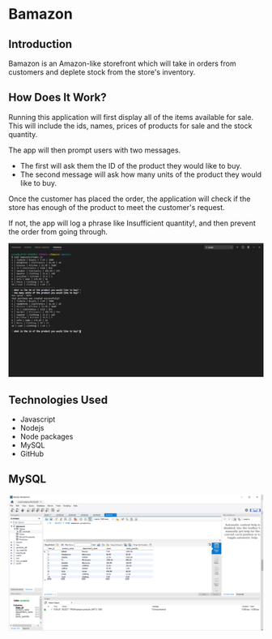 # Bamazon

## Introduction

Bamazon is an Amazon-like storefront which will take in orders from customers and deplete stock from the store's inventory.
 

## How Does It Work?
  
  
Running this application will first display all of the items available for sale. This will include the ids, names, prices of products for sale and the stock quantity.

The app will then prompt users with two messages.

* The first will ask them the ID of the product they would like to buy.
* The second message will ask how many units of the product they would like to buy.

Once the customer has placed the order, the application will check if the store has enough of the product to meet the customer's request.

If not, the app will log a phrase like Insufficient quantity!, and then prevent the order from going through.

![GitHub Logo](/images/Screenshot11.png)


## Technologies Used 

* Javascript
* Nodejs
* Node packages
* MySQL
* GitHub



## MySQL

![GitHub Logo](/images/Screenshot22.png)




